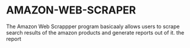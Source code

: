 # AMAZON-WEB-SCRAPER
The Amazon Web Scrappper program basicaaly allows users to  scrape search results of the amazon products and generate reports out of it.
the report
